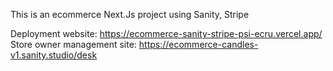 This is an ecommerce Next.Js project using Sanity, Stripe

Deployment website:
https://ecommerce-sanity-stripe-psi-ecru.vercel.app/
Store owner management site:
https://ecommerce-candles-v1.sanity.studio/desk
